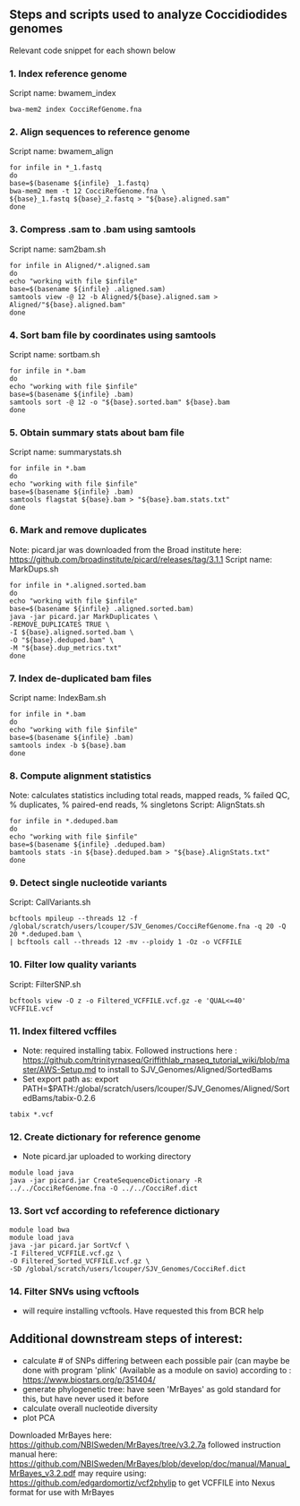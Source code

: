## Steps and scripts used to analyze Coccidiodides genomes 
Relevant code snippet for each shown below

### 1. Index reference genome  
Script name: bwamem_index
```
bwa-mem2 index CocciRefGenome.fna
```

### 2. Align sequences to reference genome    
Script name: bwamem_align
```
for infile in *_1.fastq
do
base=$(basename ${infile} _1.fastq)
bwa-mem2 mem -t 12 CocciRefGenome.fna \
${base}_1.fastq ${base}_2.fastq > "${base}.aligned.sam"
done
```

### 3. Compress .sam to .bam using samtools
Script name: sam2bam.sh
```
for infile in Aligned/*.aligned.sam
do
echo "working with file $infile"
base=$(basename ${infile} .aligned.sam)
samtools view -@ 12 -b Aligned/${base}.aligned.sam > Aligned/"${base}.aligned.bam"
done
```

### 4. Sort bam file by coordinates using samtools
Script name: sortbam.sh
```
for infile in *.bam
do
echo "working with file $infile"
base=$(basename ${infile} .bam)
samtools sort -@ 12 -o "${base}.sorted.bam" ${base}.bam
done
```

### 5. Obtain summary stats about bam file
Script name: summarystats.sh
```
for infile in *.bam
do
echo "working with file $infile"
base=$(basename ${infile} .bam)
samtools flagstat ${base}.bam > "${base}.bam.stats.txt"
done
```

### 6. Mark and remove duplicates 
Note: picard.jar was downloaded from the Broad institute here: https://github.com/broadinstitute/picard/releases/tag/3.1.1
Script name: MarkDups.sh
```
for infile in *.aligned.sorted.bam
do
echo "working with file $infile"
base=$(basename ${infile} .aligned.sorted.bam)
java -jar picard.jar MarkDuplicates \
-REMOVE_DUPLICATES TRUE \
-I ${base}.aligned.sorted.bam \
-O "${base}.deduped.bam" \
-M "${base}.dup_metrics.txt"
done
```

### 7. Index de-duplicated bam files 
Script name: IndexBam.sh
```
for infile in *.bam
do
echo "working with file $infile"
base=$(basename ${infile} .bam)
samtools index -b ${base}.bam
done
```

### 8. Compute alignment statistics
Note: calculates statistics including total reads, mapped reads, % failed QC, % duplicates, % paired-end reads, % singletons
Script: AlignStats.sh   
```
for infile in *.deduped.bam
do
echo "working with file $infile"
base=$(basename ${infile} .deduped.bam)
bamtools stats -in ${base}.deduped.bam > "${base}.AlignStats.txt"
done
```

### 9. Detect single nucleotide variants
Script: CallVariants.sh
```
bcftools mpileup --threads 12 -f /global/scratch/users/lcouper/SJV_Genomes/CocciRefGenome.fna -q 20 -Q 20 *.deduped.bam \
| bcftools call --threads 12 -mv --ploidy 1 -Oz -o VCFFILE
```

### 10. Filter low quality variants
Script: FilterSNP.sh
```
bcftools view -O z -o Filtered_VCFFILE.vcf.gz -e 'QUAL<=40' VCFFILE.vcf
```

### 11. Index filtered vcffiles
* Note: required installing tabix. Followed instructions here : https://github.com/trinityrnaseq/Griffithlab_rnaseq_tutorial_wiki/blob/master/AWS-Setup.md to install to SJV_Genomes/Aligned/SortedBams
* Set export path as: export PATH=$PATH:/global/scratch/users/lcouper/SJV_Genomes/Aligned/SortedBams/tabix-0.2.6
```
tabix *.vcf
```

### 12. Create dictionary for reference genome
* Note picard.jar uploaded to working directory
```
module load java
java -jar picard.jar CreateSequenceDictionary -R ../../CocciRefGenome.fna -O ../../CocciRef.dict
```

### 13. Sort vcf according to refeference dictionary 
```
module load bwa
module load java
java -jar picard.jar SortVcf \
-I Filtered_VCFFILE.vcf.gz \
-O Filtered_Sorted_VCFFILE.vcf.gz \
-SD /global/scratch/users/lcouper/SJV_Genomes/CocciRef.dict
```

### 14. Filter SNVs using vcftools
* will require installing vcftools. Have requested this from BCR help


## Additional downstream steps of interest:
- calculate # of SNPs differing between each possible pair (can maybe be done with program 'plink' (Available as a module on savio) according to : https://www.biostars.org/p/351404/ 
- generate phylogenetic tree: have seen 'MrBayes' as gold standard for this, but have never used it before
- calculate overall nucleotide diversity
- plot PCA

Downloaded MrBayes here: https://github.com/NBISweden/MrBayes/tree/v3.2.7a
followed instruction manual here: https://github.com/NBISweden/MrBayes/blob/develop/doc/manual/Manual_MrBayes_v3.2.pdf
may require using: https://github.com/edgardomortiz/vcf2phylip to get VCFFILE into Nexus format for use with MrBayes

